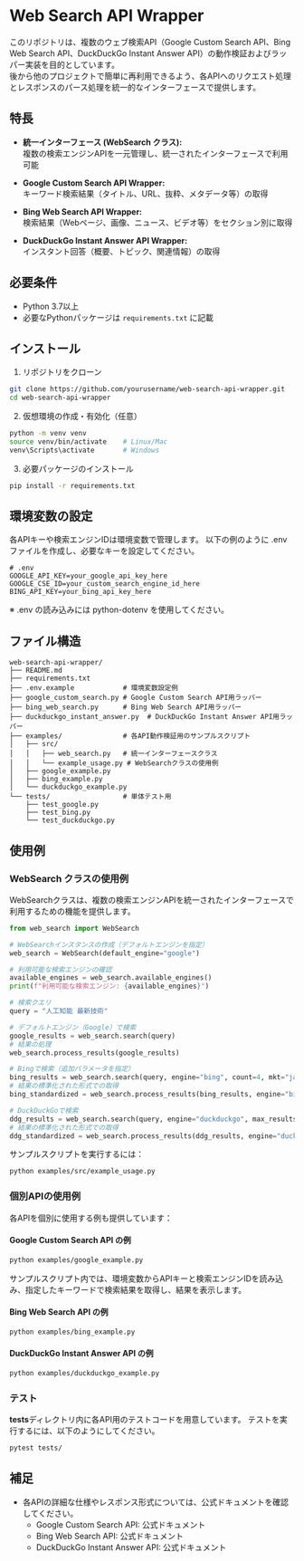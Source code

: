 # Web Search API Wrapper

このリポジトリは、複数のウェブ検索API（Google Custom Search API、Bing Web Search API、DuckDuckGo Instant Answer API）の動作検証およびラッパー実装を目的としています。  
後から他のプロジェクトで簡単に再利用できるよう、各APIへのリクエスト処理とレスポンスのパース処理を統一的なインターフェースで提供します。

## 特長

- **統一インターフェース (WebSearch クラス):**  
  複数の検索エンジンAPIを一元管理し、統一されたインターフェースで利用可能

- **Google Custom Search API Wrapper:**  
  キーワード検索結果（タイトル、URL、抜粋、メタデータ等）の取得

- **Bing Web Search API Wrapper:**  
  検索結果（Webページ、画像、ニュース、ビデオ等）をセクション別に取得

- **DuckDuckGo Instant Answer API Wrapper:**  
  インスタント回答（概要、トピック、関連情報）の取得

## 必要条件

- Python 3.7以上
- 必要なPythonパッケージは `requirements.txt` に記載

## インストール

1. リポジトリをクローン

  ```bash
  git clone https://github.com/yourusername/web-search-api-wrapper.git
  cd web-search-api-wrapper
  ```
   
2. 仮想環境の作成・有効化（任意）

  ```bash
  python -m venv venv
  source venv/bin/activate    # Linux/Mac
  venv\Scripts\activate       # Windows
  ```

3. 必要パッケージのインストール

  ```bash
  pip install -r requirements.txt
  ```

## 環境変数の設定
各APIキーや検索エンジンIDは環境変数で管理します。
以下の例のように .env ファイルを作成し、必要なキーを設定してください。

  ```dotenv
  # .env
  GOOGLE_API_KEY=your_google_api_key_here
  GOOGLE_CSE_ID=your_custom_search_engine_id_here
  BING_API_KEY=your_bing_api_key_here
  ```
※ .env の読み込みには python-dotenv を使用してください。

## ファイル構造
  ```pgsql
  web-search-api-wrapper/
  ├── README.md
  ├── requirements.txt
  ├── .env.example            # 環境変数設定例
  ├── google_custom_search.py # Google Custom Search API用ラッパー
  ├── bing_web_search.py      # Bing Web Search API用ラッパー
  ├── duckduckgo_instant_answer.py  # DuckDuckGo Instant Answer API用ラッパー
  ├── examples/               # 各API動作検証用のサンプルスクリプト
  │   ├── src/
  │   │   ├── web_search.py   # 統一インターフェースクラス
  │   │   └── example_usage.py # WebSearchクラスの使用例
  │   ├── google_example.py
  │   ├── bing_example.py
  │   └── duckduckgo_example.py
  └── tests/                  # 単体テスト用
      ├── test_google.py
      ├── test_bing.py
      └── test_duckduckgo.py
  ```

## 使用例

### WebSearch クラスの使用例
WebSearchクラスは、複数の検索エンジンAPIを統一されたインターフェースで利用するための機能を提供します。

```python
from web_search import WebSearch

# WebSearchインスタンスの作成（デフォルトエンジンを指定）
web_search = WebSearch(default_engine="google")

# 利用可能な検索エンジンの確認
available_engines = web_search.available_engines()
print(f"利用可能な検索エンジン: {available_engines}")

# 検索クエリ
query = "人工知能 最新技術"

# デフォルトエンジン（Google）で検索
google_results = web_search.search(query)
# 結果の処理
web_search.process_results(google_results)

# Bingで検索（追加パラメータを指定）
bing_results = web_search.search(query, engine="bing", count=4, mkt="ja-JP")
# 結果の標準化された形式での取得
bing_standardized = web_search.process_results(bing_results, engine="bing")

# DuckDuckGoで検索
ddg_results = web_search.search(query, engine="duckduckgo", max_results=4)
# 結果の標準化された形式での取得
ddg_standardized = web_search.process_results(ddg_results, engine="duckduckgo")
```

サンプルスクリプトを実行するには：
```bash
python examples/src/example_usage.py
```

### 個別APIの使用例
各APIを個別に使用する例も提供しています：

#### Google Custom Search API の例
  ```bash
  python examples/google_example.py
  ```
サンプルスクリプト内では、環境変数からAPIキーと検索エンジンIDを読み込み、指定したキーワードで検索結果を取得し、結果を表示します。

#### Bing Web Search API の例
  ```bash
  python examples/bing_example.py
  ```
#### DuckDuckGo Instant Answer API の例
  ```bash
  python examples/duckduckgo_example.py
  ```
### テスト
**tests**ディレクトリ内に各API用のテストコードを用意しています。
テストを実行するには、以下のようにしてください。
  ```bash
  pytest tests/
  ```

## 補足
- 各APIの詳細な仕様やレスポンス形式については、公式ドキュメントを確認してください。
  - Google Custom Search API: 公式ドキュメント
  - Bing Web Search API: 公式ドキュメント
  - DuckDuckGo Instant Answer API: 公式ドキュメント
